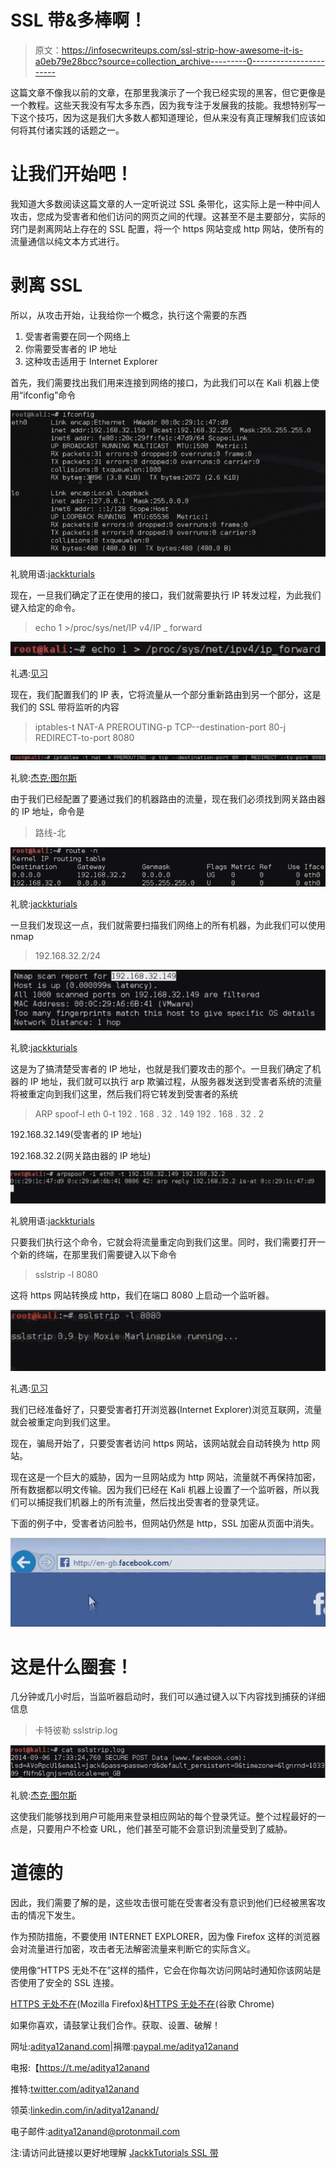 # SSL 带&多棒啊！

> 原文：<https://infosecwriteups.com/ssl-strip-how-awesome-it-is-a0eb79e28bcc?source=collection_archive---------0----------------------->

这篇文章不像我以前的文章，在那里我演示了一个我已经实现的黑客，但它更像是一个教程。这些天我没有写太多东西，因为我专注于发展我的技能。我想特别写一下这个技巧，因为这是我们大多数人都知道理论，但从来没有真正理解我们应该如何将其付诸实践的话题之一。

# 让我们开始吧！

我知道大多数阅读这篇文章的人一定听说过 SSL 条带化，这实际上是一种中间人攻击，您成为受害者和他们访问的网页之间的代理。这甚至不是主要部分，实际的窍门是剥离网站上存在的 SSL 配置，将一个 https 网站变成 http 网站，使所有的流量通信以纯文本方式进行。

# 剥离 SSL

所以，从攻击开始，让我给你一个概念，执行这个需要的东西

1.  受害者需要在同一个网络上
2.  你需要受害者的 IP 地址
3.  这种攻击适用于 Internet Explorer

首先，我们需要找出我们用来连接到网络的接口，为此我们可以在 Kali 机器上使用“ifconfig”命令

![](img/23e6874e600f16d2351d53ac39f46873.png)

礼貌用语:[jackkturials](https://www.youtube.com/channel/UC64x_rKHxY113KMWmprLBPA)

现在，一旦我们确定了正在使用的接口，我们就需要执行 IP 转发过程，为此我们键入给定的命令。

> echo 1 >/proc/sys/net/IP v4/IP _ forward

![](img/a8f26c240ecd37f3ac29005c99c59cb3.png)

礼遇:[见习](https://www.youtube.com/channel/UC64x_rKHxY113KMWmprLBPA)

现在，我们配置我们的 IP 表，它将流量从一个部分重新路由到另一个部分，这是我们的 SSL 带将监听的内容

> iptables-t NAT-A PREROUTING-p TCP--destination-port 80-j REDIRECT-to-port 8080

![](img/ff02b774ea9c5567e87d2359e3981692.png)

礼貌:[杰克·图尔斯](https://www.youtube.com/channel/UC64x_rKHxY113KMWmprLBPA)

由于我们已经配置了要通过我们的机器路由的流量，现在我们必须找到网关路由器的 IP 地址，命令是

> 路线-北

![](img/c3742738b6f941a71a2d3deda8b4f9e5.png)

礼貌:[jackkturials](https://www.youtube.com/channel/UC64x_rKHxY113KMWmprLBPA)

一旦我们发现这一点，我们就需要扫描我们网络上的所有机器，为此我们可以使用 nmap

> 192.168.32.2/24

![](img/5905c6dc382c4175215c83c2e8063f17.png)

礼貌:[jackkturials](https://www.youtube.com/channel/UC64x_rKHxY113KMWmprLBPA)

这是为了搞清楚受害者的 IP 地址，也就是我们要攻击的那个。一旦我们确定了机器的 IP 地址，我们就可以执行 arp 欺骗过程，从服务器发送到受害者系统的流量将被重定向到我们这里，然后我们将它转发到受害者的系统

> ARP spoof-I eth 0-t 192 . 168 . 32 . 149 192 . 168 . 32 . 2

192.168.32.149(受害者的 IP 地址)

192.168.32.2(网关路由器的 IP 地址)

![](img/5c2c8c7596d72e5caa14f4f7fe0e5120.png)

礼貌用语:[jackkturials](https://www.youtube.com/channel/UC64x_rKHxY113KMWmprLBPA)

只要我们执行这个命令，它就会将流量重定向到我们这里。同时，我们需要打开一个新的终端，在那里我们需要键入以下命令

> sslstrip -l 8080

这将 https 网站转换成 http，我们在端口 8080 上启动一个监听器。

![](img/bf1346a56b35bde9aaa35b48f6a1513f.png)

礼遇:[见习](https://www.youtube.com/channel/UC64x_rKHxY113KMWmprLBPA)

我们已经准备好了，只要受害者打开浏览器(Internet Explorer)浏览互联网，流量就会被重定向到我们这里。

现在，骗局开始了，只要受害者访问 https 网站，该网站就会自动转换为 http 网站。

现在这是一个巨大的威胁，因为一旦网站成为 http 网站，流量就不再保持加密，所有数据都以明文传输。因为我们已经在 Kali 机器上设置了一个监听器，所以我们可以捕捉我们机器上的所有流量，然后找出受害者的登录凭证。

下面的例子中，受害者访问脸书，但网站仍然是 http，SSL 加密从页面中消失。

![](img/9afbd3232ab88f8b5a523219212d1e82.png)

# 这是什么圈套！

几分钟或几小时后，当监听器启动时，我们可以通过键入以下内容找到捕获的详细信息

> 卡特彼勒 sslstrip.log

![](img/d793d4c0978690c79212cdfab493f00f.png)

礼貌:[杰克·图尔斯](https://www.youtube.com/channel/UC64x_rKHxY113KMWmprLBPA)

这使我们能够找到用户可能用来登录相应网站的每个登录凭证。整个过程最好的一点是，只要用户不检查 URL，他们甚至可能不会意识到流量受到了威胁。

# 道德的

因此，我们需要了解的是，这些攻击很可能在受害者没有意识到他们已经被黑客攻击的情况下发生。

作为预防措施，不要使用 INTERNET EXPLORER，因为像 Firefox 这样的浏览器会对流量进行加密，攻击者无法解密流量来判断它的实际含义。

使用像“HTTPS 无处不在”这样的插件，它会在你每次访问网站时通知你该网站是否使用了安全的 SSL 连接。

[HTTPS 无处不在](https://addons.mozilla.org/en-US/firefox/addon/https-everywhere/)(Mozilla Firefox)&[HTTPS 无处不在](https://chrome.google.com/webstore/detail/https-everywhere/gcbommkclmclpchllfjekcdonpmejbdp?hl=en)(谷歌 Chrome)

如果你喜欢，请鼓掌让我们合作。获取、设置、破解！

网址:[aditya12anand.com](https://www.aditya12anand.com/)|捐赠:[paypal.me/aditya12anand](https://paypal.me/aditya12anand)

电报:【https://t.me/aditya12anand 

推特:[twitter.com/aditya12anand](https://twitter.com/aditya12anand?source=post_page---------------------------)

领英:[linkedin.com/in/aditya12anand/](https://www.linkedin.com/in/aditya12anand/?source=post_page---------------------------)

电子邮件:aditya12anand@protonmail.com

注:请访问此链接以更好地理解 [JackkTutorials SSL 带](https://www.youtube.com/watch?v=LnbLRX83dzU)